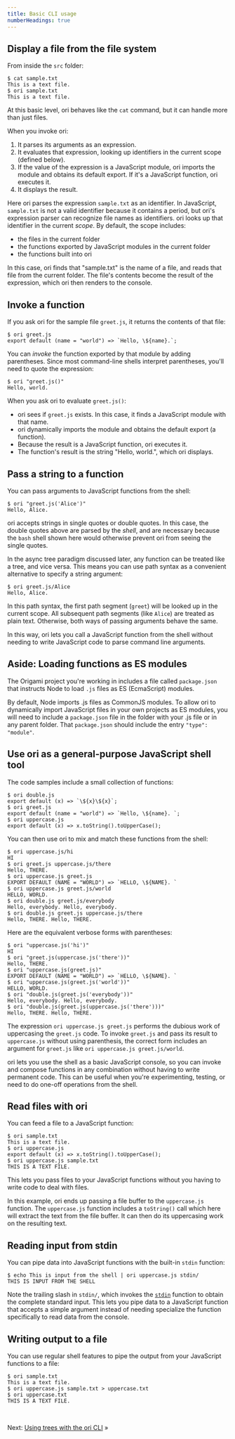 ```yaml
---
title: Basic CLI usage
numberHeadings: true
---
```


## Display a file from the file system

<span class="tutorialStep"></span> From inside the `src` folder:

```console
$ cat sample.txt
This is a text file.
$ ori sample.txt
This is a text file.
```

At this basic level, ori behaves like the `cat` command, but it can handle more than just files.

When you invoke ori:

1. It parses its arguments as an expression.
2. It evaluates that expression, looking up identifiers in the current scope (defined below).
3. If the value of the expression is a JavaScript module, ori imports the module and obtains its default export. If it's a JavaScript function, ori executes it.
4. It displays the result.

Here ori parses the expression `sample.txt` as an identifier. In JavaScript, `sample.txt` is not a valid identifier because it contains a period, but ori's expression parser can recognize file names as identifiers. ori looks up that identifier in the current _scope_. By default, the scope includes:

- the files in the current folder
- the functions exported by JavaScript modules in the current folder
- the functions built into ori

In this case, ori finds that "sample.txt" is the name of a file, and reads that file from the current folder. The file's contents become the result of the expression, which ori then renders to the console.

## Invoke a function

<span class="tutorialStep"></span> If you ask ori for the sample file `greet.js`, it returns the contents of that file:

```console
$ ori greet.js
export default (name = "world") => `Hello, \${name}.`;
```

<span class="tutorialStep"></span> You can _invoke_ the function exported by that module by adding parentheses. Since most command-line shells interpret parentheses, you'll need to quote the expression:

```console
$ ori "greet.js()"
Hello, world.
```

When you ask ori to evaluate `greet.js()`:

- ori sees if `greet.js` exists. In this case, it finds a JavaScript module with that name.
- ori dynamically imports the module and obtains the default export (a function).
- Because the result is a JavaScript function, ori executes it.
- The function's result is the string "Hello, world.", which ori displays.

## Pass a string to a function

<span class="tutorialStep"></span> You can pass arguments to JavaScript functions from the shell:

```console
$ ori "greet.js('Alice')"
Hello, Alice.
```

ori accepts strings in single quotes or double quotes. In this case, the double quotes above are parsed by the _shell_, and are necessary because the `bash` shell shown here would otherwise prevent ori from seeing the single quotes.

<span class="tutorialStep"></span> In the async tree paradigm discussed later, any function can be treated like a tree, and vice versa. This means you can use path syntax as a convenient alternative to specify a string argument:

```console
$ ori greet.js/Alice
Hello, Alice.
```

In this path syntax, the first path segment (`greet`) will be looked up in the current scope. All subsequent path segments (like `Alice`) are treated as plain text. Otherwise, both ways of passing arguments behave the same.

In this way, ori lets you call a JavaScript function from the shell without needing to write JavaScript code to parse command line arguments.

## Aside: Loading functions as ES modules

<span class="tutorialStep"></span> The Origami project you're working in includes a file called `package.json` that instructs Node to load `.js` files as ES (EcmaScript) modules.

By default, Node imports .js files as CommonJS modules. To allow ori to dynamically import JavaScript files in your own projects as ES modules, you will need to include a `package.json` file in the folder with your .js file or in any parent folder. That `package.json` should include the entry `"type": "module"`.

## Use ori as a general-purpose JavaScript shell tool

The code samples include a small collection of functions:

```console
$ ori double.js
export default (x) => `\${x}\${x}`;
$ ori greet.js
export default (name = "world") => `Hello, \${name}. `;
$ ori uppercase.js
export default (x) => x.toString().toUpperCase();
```

<span class="tutorialStep"></span> You can then use ori to mix and match these functions from the shell:

```console
$ ori uppercase.js/hi
HI
$ ori greet.js uppercase.js/there
Hello, THERE.
$ ori uppercase.js greet.js
EXPORT DEFAULT (NAME = "WORLD") => `HELLO, \${NAME}. `
$ ori uppercase.js greet.js/world
HELLO, WORLD.
$ ori double.js greet.js/everybody
Hello, everybody. Hello, everybody.
$ ori double.js greet.js uppercase.js/there
Hello, THERE. Hello, THERE.
```

Here are the equivalent verbose forms with parentheses:

```console
$ ori "uppercase.js('hi')"
HI
$ ori "greet.js(uppercase.js('there'))"
Hello, THERE.
$ ori "uppercase.js(greet.js)"
EXPORT DEFAULT (NAME = "WORLD") => `HELLO, \${NAME}. `
$ ori "uppercase.js(greet.js('world'))"
HELLO, WORLD.
$ ori "double.js(greet.js('everybody'))"
Hello, everybody. Hello, everybody.
$ ori "double.js(greet.js(uppercase.js('there')))"
Hello, THERE. Hello, THERE.
```

The expression `ori uppercase.js greet.js` performs the dubious work of uppercasing the `greet.js` code. To invoke `greet.js` and pass its result to `uppercase.js` without using parenthesis, the correct form includes an argument for `greet.js` like `ori uppercase.js greet.js/world`.

ori lets you use the shell as a basic JavaScript console, so you can invoke and compose functions in any combination without having to write permanent code. This can be useful when you're experimenting, testing, or need to do one-off operations from the shell.

## Read files with ori

<span class="tutorialStep"></span> You can feed a file to a JavaScript function:

```console
$ ori sample.txt
This is a text file.
$ ori uppercase.js
export default (x) => x.toString().toUpperCase();
$ ori uppercase.js sample.txt
THIS IS A TEXT FILE.
```

This lets you pass files to your JavaScript functions without you having to write code to deal with files.

In this example, ori ends up passing a file buffer to the `uppercase.js` function. The `uppercase.js` function includes a `toString()` call which here will extract the text from the file buffer. It can then do its uppercasing work on the resulting text.

## Reading input from stdin

<span class="tutorialStep"></span> You can pipe data into JavaScript functions with the built-in `stdin` function:

```console
$ echo This is input from the shell | ori uppercase.js stdin/
THIS IS INPUT FROM THE SHELL
```

Note the trailing slash in `stdin/`, which invokes the [`stdin`](/builtins/origami/stdin.html) function to obtain the complete standard input. This lets you pipe data to a JavaScript function that accepts a simple argument instead of needing specialize the function specifically to read data from the console.

## Writing output to a file

<span class="tutorialStep"></span> You can use regular shell features to pipe the output from your JavaScript functions to a file:

```console
$ ori sample.txt
This is a text file.
$ ori uppercase.js sample.txt > uppercase.txt
$ ori uppercase.txt
THIS IS A TEXT FILE.
```

&nbsp;

Next: [Using trees with the ori CLI](intro3.html) »

